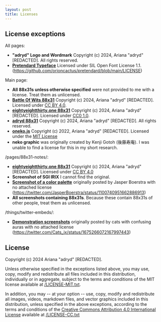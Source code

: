 ```yaml
---
layout: post
title: Licenses
---
```


## License exceptions

All pages:

- **"adryd" Logo and Wordmark** Copyright (c) 2024, Ariana "adryd" \[REDACTED\]. All rights reserved.
- **[Pretendard Typeface](https://github.com/orioncactus/pretendard)** Licensed under SIL Open Font License 1.1. (https://github.com/orioncactus/pretendard/blob/main/LICENSE)

Main page:

- **All 88x31s unless otherwise specified** were not provided to me with a license. Treat them as unlicensed.
- **[Battle Of Wits 88x31](/static/buttons/battle-of-wits.gif)** Copyright (c) 2024, Ariana "adryd" \[REDACTED\]. Licensed under [CC BY 4.0](http://creativecommons.org/licenses/by/4.0/).
- **[eightyeightthirty.one 88x31](https://eightyeightthirty.one/88x31.png)** Copyright (c) 2024, Ariana "adryd" \[REDACTED\]. Licensed under [CC0 1.0](https://creativecommons.org/publicdomain/zero/1.0/).
- **[adryd 88x31](https://eightyeightthirty.one/88x31.png)** Copyright (c) 2024, Ariana "adryd" \[REDACTED\]. All rights reserved.
- **[oneko.js](https://github.com/adryd325/oneko.js)** Copyright (c) 2022, Ariana "adryd" \[REDACTED\]. Licensed under the [MIT License](https://github.com/adryd325/oneko.js/blob/main/LICENSE)
- **neko graphic** was originally created by Kenji Gotoh (後藤寿庵). I was unable to find a license for this in my short research.

/pages/88x31-notes/:

- **[eightyeightthirty.one 88x31](https://eightyeightthirty.one/88x31.png)** Copyright (c) 2024, Ariana "adryd" \[REDACTED\]. Licensed under [CC BY 4.0](http://creativecommons.org/licenses/by/4.0/)
- **Screenshot of SGI IRIX** I cannot find the original.
- **[Screenshot of a color palette](/static/pages/88x31-notes-jappa-shading.png)** originally posted by Jasper Boerstra with no attached license (https://twitter.com/JasperBoerstra/status/1100740951662886913)
- **All screenshots containing 88x31s**. Because these contain 88x31s of other people, treat them as unlicensed.

/things/twitter-embeds/:

- **[Demonstration screenshots](/things/twitter-embeds/image.png)** originally posted by cats with confusing auras with no attached license (https://twitter.com/Cats_ix/status/1675266072167997443)

## License

Copyright (c) 2024 Ariana "adryd" \[REDACTED\].

Unless otherwise specified in the exceptions listed above, you may use, copy, modify and redistribute all files included in this distribution, individually or in aggregate, subject to the terms and conditions of the MIT license available at [/LICENSE-MIT.txt](/LICENSE-MIT.txt).

In addition, you may -- at your option -- use, copy, modify and redistribute all images, videos, markdown files, and vector graphics included in this distribution, unless specified in the above exceptions, according to the terms and conditions of the [Creative Commons Attribution 4.0 International License](http://creativecommons.org/licenses/by/4.0/) available at [/LICENSE-CC.txt](/LICENSE-CC.txt)
